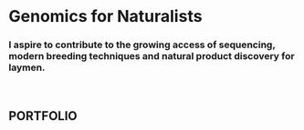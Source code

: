 <br>

# **Genomics for Naturalists**

### **I aspire to contribute to the growing access of sequencing, modern breeding techniques and natural product discovery for laymen.**
<br>

## **PORTFOLIO**